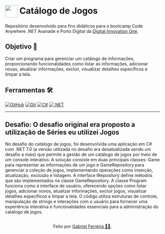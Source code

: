 <h1>
    <a href="https://www.dio.me/">
     <img align="center" width="40px" src="https://hermes.digitalinnovation.one/assets/diome/logo-minimized.png"></a>
    <span> Catálogo de Jogos</span>
</h1>

Repositório desenvolvido para fins didáticos para o bootcamp Code Anywhere .NET Avanade e Porto Digital da [Digital Innovation One](https://www.dio.me/).

## Objetivo 🎯
Criar um programa para gerenciar um catálogo de informações, proporcionando funcionalidades como listar as informações, adicionar novas, atualizar informações, excluir, visualizar detalhes específicos e limpar a tela.

## Ferramentas 🛠️
[![GitHub](https://img.shields.io/badge/GitHub-000?style=for-the-badge&logo=github&logoColor=30A3DC)](https://docs.github.com/)
[![Git](https://img.shields.io/badge/Git-000?style=for-the-badge&logo=git&logoColor=E94D5F)](https://git-scm.com/doc)
[![C#](https://img.shields.io/badge/C%23-239120?style=for-the-badge&logo=c-sharp&logoColor=white)](https://git-scm.com/doc)
[![.NET](https://img.shields.io/badge/.NET-512BD4?style=for-the-badge&logo=dotnet&logoColor=white)](https://git-scm.com/doc)



---
##  Desafio: O desafio original era proposto a utilização de Séries eu utilizei Jogos

No desafio do catálogo de jogos, foi desenvolvida uma aplicação em C# com .NET 7.0 (a versão utilizada no desafio era desatualizada sendo um desafio a mais) que permite a gestão de um catálogo de jogos por meio de um console interativo. 
A solução consiste em duas principais classes: Game para representar as informações de um jogo e GameRepository para gerenciar a coleção de jogos, implementando operações como inserção, atualização, exclusão e listagem. 
A interface IRepository define métodos que são implementados na classe GameRepository. 
A classe Program funciona como a interface de usuário, oferecendo opções como listar jogos, adicionar novos, atualizar informações, excluir jogos, visualizar detalhes específicos e limpar a tela. 
O código utiliza estruturas de controle, manipulação de strings e interações com o usuário para fornecer uma experiência interativa e funcionalidades essenciais para a administração do catálogo de jogos.


##
<div align="center">Feito por <a href="https://github.com/GabrielBhain">Gabriel Ferreira 🕵🏻</a>.</div>
